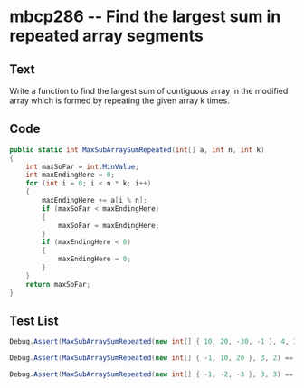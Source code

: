 # mbcp286 -- Find the largest sum in repeated array segments

## Text

Write a function to find the largest sum of contiguous array in the modified array which is formed by repeating the given array k times.

## Code

```csharp
public static int MaxSubArraySumRepeated(int[] a, int n, int k) 
{
    int maxSoFar = int.MinValue;
    int maxEndingHere = 0;
    for (int i = 0; i < n * k; i++) 
    {
        maxEndingHere += a[i % n];
        if (maxSoFar < maxEndingHere) 
        {
            maxSoFar = maxEndingHere;
        }
        if (maxEndingHere < 0) 
        {
            maxEndingHere = 0;
        }
    }
    return maxSoFar;
}
```

## Test List

```csharp
Debug.Assert(MaxSubArraySumRepeated(new int[] { 10, 20, -30, -1 }, 4, 3) == 30);
```

```csharp
Debug.Assert(MaxSubArraySumRepeated(new int[] { -1, 10, 20 }, 3, 2) == 59);
```

```csharp
Debug.Assert(MaxSubArraySumRepeated(new int[] { -1, -2, -3 }, 3, 3) == -1);
```
